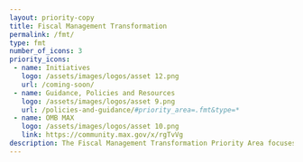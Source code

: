 ```yaml
---
layout: priority-copy
title: Fiscal Management Transformation
permalink: /fmt/
type: fmt
number_of_icons: 3
priority_icons: 
 - name: Initiatives
   logo: /assets/images/logos/asset 12.png
   url: /coming-soon/
 - name: Guidance, Policies and Resources
   logo: /assets/images/logos/asset 9.png
   url: /policies-and-guidance/#priority_area=.fmt&type=*
 - name: OMB MAX
   logo: /assets/images/logos/asset 10.png
   link: https://community.max.gov/x/rgTvVg
description: The Fiscal Management Transformation Priority Area focuses on modernizing federal financial information to standardize solutions and provide accountability to taxpayers.
---
```



